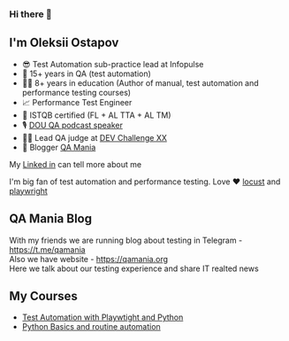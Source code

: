 ### Hi there 👋
## I'm Oleksii Ostapov

- 😎 Test Automation sub-practice lead at Infopulse
- 🐞 15+ years in QA (test automation)
- 🧙‍♂️ 8+ years in education (Author of manual, test automation and performance testing courses)
- 📈 Performance Test Engineer
- 🏅 ISTQB certified (FL + AL TTA + AL TM)
- 🎙️ [DOU QA podcast speaker](https://www.youtube.com/watch?v=yON9ggOrDK0&list=PLwj_3ikgO3CImNuyGZVC_lvBFXa2Khv0J)
- 🧑‍⚖️ Lead QA judge at [DEV Challenge XX](https://ua.devchallenge.it/)
- 💬 Blogger [QA Mania](https://qamania.org/)

My [Linked in](https://www.linkedin.com/in/ostapov/) can tell more about me 

I'm big fan of test automation and performance testing. Love ❤️ [locust](https://locust.io/) and [playwright](https://playwright.dev/python/)

## QA Mania Blog
With my friends we are running blog about testing in Telegram - https://t.me/qamania  
Also we have website - https://qamania.org  
Here we talk about our testing experience and share IT realted news

## My Courses
- [Test Automation with Playwtight and Python](https://www.udemy.com/course/test-automation-with-playwright-and-python/?referralCode=0C1DD39F2C8A28802F95)
- [Python Basics and routine automation](https://qagroup.com.ua/courses/python-basics-and-routine-automation/)


<!--
**Ypurek/Ypurek** is a ✨ _special_ ✨ repository because its `README.md` (this file) appears on your GitHub profile.

Here are some ideas to get you started:

- 🔭 I’m currently working on ...
- 🌱 I’m currently learning ...
- 👯 I’m looking to collaborate on ...
- 🤔 I’m looking for help with ...
- 💬 Ask me about ...
- 📫 How to reach me: ...
- 😄 Pronouns: ...
- ⚡ Fun fact: ...
-->
